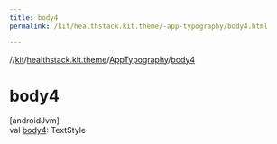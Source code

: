 ```yaml
---
title: body4
permalink: /kit/healthstack.kit.theme/-app-typography/body4.html

---
```

//[kit](../../../index.html)/[healthstack.kit.theme](../index.html)/[AppTypography](index.html)/[body4](body4.html)



# body4



[androidJvm]\
val [body4](body4.html): TextStyle




